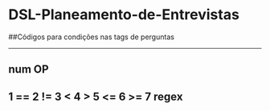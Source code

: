 # DSL-Planeamento-de-Entrevistas


##Códigos para condições nas tags de perguntas

--------------
num     OP
--------------
1       ==
2       !=
3       <
4       >
5       <=
6       >=
7       regex
--------------
